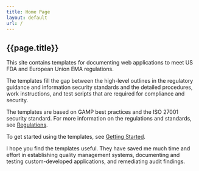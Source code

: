 ```yaml
---
title: Home Page
layout: default
url: /
---
```


## {{page.title}}

This site contains templates for documenting web applications to meet US FDA and European Union EMA regulations.

The templates fill the gap between the high-level outlines in the regulatory guidance and information security standards and the detailed procedures, work instructions, and test scripts that are required for compliance and security.

The templates are based on GAMP best practices and the ISO 27001 security standard. For more information on the regulations and standards, see [Regulations](background.html).

To get started using the templates, see [Getting Started](start.html).

I hope you find the templates useful. They have saved me much time and effort in establishing quality management systems, documenting and testing custom-developed applications, and remediating audit findings.
